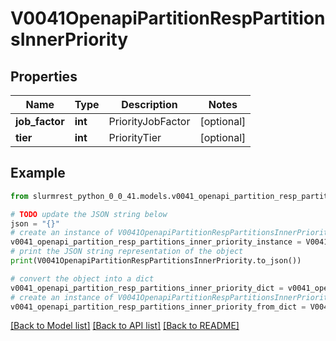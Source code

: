 # V0041OpenapiPartitionRespPartitionsInnerPriority


## Properties

Name | Type | Description | Notes
------------ | ------------- | ------------- | -------------
**job_factor** | **int** | PriorityJobFactor | [optional] 
**tier** | **int** | PriorityTier | [optional] 

## Example

```python
from slurmrest_python_0_0_41.models.v0041_openapi_partition_resp_partitions_inner_priority import V0041OpenapiPartitionRespPartitionsInnerPriority

# TODO update the JSON string below
json = "{}"
# create an instance of V0041OpenapiPartitionRespPartitionsInnerPriority from a JSON string
v0041_openapi_partition_resp_partitions_inner_priority_instance = V0041OpenapiPartitionRespPartitionsInnerPriority.from_json(json)
# print the JSON string representation of the object
print(V0041OpenapiPartitionRespPartitionsInnerPriority.to_json())

# convert the object into a dict
v0041_openapi_partition_resp_partitions_inner_priority_dict = v0041_openapi_partition_resp_partitions_inner_priority_instance.to_dict()
# create an instance of V0041OpenapiPartitionRespPartitionsInnerPriority from a dict
v0041_openapi_partition_resp_partitions_inner_priority_from_dict = V0041OpenapiPartitionRespPartitionsInnerPriority.from_dict(v0041_openapi_partition_resp_partitions_inner_priority_dict)
```
[[Back to Model list]](../README.md#documentation-for-models) [[Back to API list]](../README.md#documentation-for-api-endpoints) [[Back to README]](../README.md)


